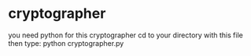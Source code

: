 # cryptographer
you need python for this cryptographer
cd to your directory with this file then type:   python cryptographer.py

